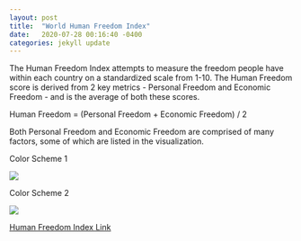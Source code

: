```yaml
---
layout: post
title:  "World Human Freedom Index"
date:   2020-07-28 00:16:40 -0400
categories: jekyll update
---
```

The Human Freedom Index attempts to measure the freedom people have within each country on a standardized scale from 1-10. The Human Freedom score is derived from 2 key metrics - Personal Freedom and Economic Freedom - and is the average of both these scores. 

Human Freedom =  (Personal Freedom + Economic Freedom) / 2

Both Personal Freedom and Economic Freedom are comprised of many factors, some of which are listed in the visualization.

Color Scheme 1

<img src="/assets/World-Freedom-Index-v1.png">

Color Scheme 2

<img src="/assets/World-Freedom-Index-v2.png">

[Human Freedom Index Link](https://public.tableau.com/views/WorldHumanFreedomIndex/HumanFreedom2?:language=en&:display_count=y&:origin=viz_share_link)
